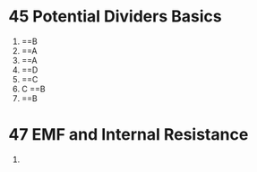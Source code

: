 # 45 Potential Dividers Basics

1. ==B
2. ==A
3. ==A
4. ==D
5. ==C
6. C ==B
7.    ==B

# 47 EMF and Internal Resistance
1. 
